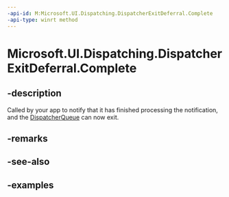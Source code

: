 ```yaml
---
-api-id: M:Microsoft.UI.Dispatching.DispatcherExitDeferral.Complete
-api-type: winrt method
---
```


# Microsoft.UI.Dispatching.DispatcherExitDeferral.Complete

<!--
public void Complete ();
-->


## -description

Called by your app to notify that it has finished processing the notification, and the [DispatcherQueue](./dispatcherqueue.md) can now exit.

## -remarks

## -see-also

## -examples
